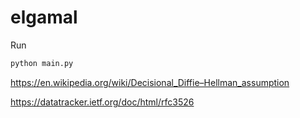 # elgamal

Run
```bash
python main.py
```

https://en.wikipedia.org/wiki/Decisional_Diffie–Hellman_assumption

https://datatracker.ietf.org/doc/html/rfc3526